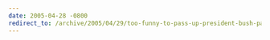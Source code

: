 ```yaml
---
date: 2005-04-28 -0800
redirect_to: /archive/2005/04/29/too-funny-to-pass-up-president-bush-pays-tribute-to-john-lennon.aspx/
---
```

